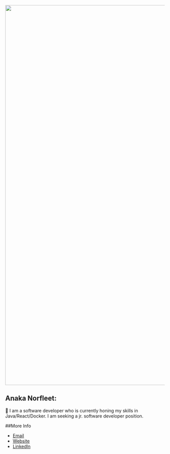 [<img src="https://i.imgur.com/IdbnPoJ.png" 
align="center" width="1200" height="auto">][2]

## Anaka Norfleet:

🌌
I am a software developer who is currently honing my skills in Java/React/Docker. I am seeking a jr. software developer position.

##More Info

- [Email][2]
- [Website][3]
- [LinkedIn][1]

[1]: https://linkedin.com/in/fleetster22
[2]: mailto:anakanorfleet@gmail.com
[3]: https://confluencebusinessolutions.com
